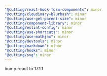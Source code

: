 ```yaml
---
"@cutting/react-hook-form-components": minor
"@cutting/cloudinary-blurhash": minor
"@cutting/use-get-parent-size": minor
"@cutting/component-library": minor
"@cutting/eslint-config": minor
"@cutting/use-shortcuts": minor
"@cutting/use-mathjax": minor
"@cutting/devtools": minor
"@cutting/markdown": minor
"@cutting/hooks": minor
"@cutting/svg": minor
---
```


bump react to 17.1.1
